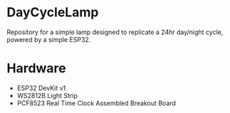 # DayCycleLamp
Repository for a simple lamp designed to replicate a 24hr day/night cycle, powered by a simple ESP32.

# Hardware
- ESP32 DevKit v1
- WS2812B Light Strip
- PCF8523 Real Time Clock Assembled Breakout Board
